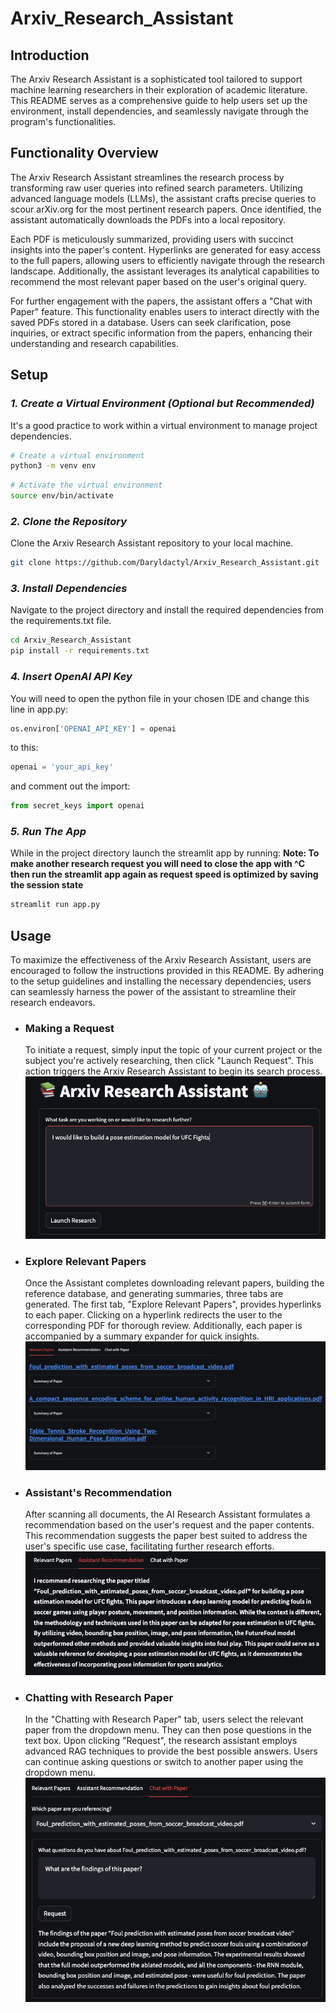 # Arxiv_Research_Assistant

## **Introduction**

The Arxiv Research Assistant is a sophisticated tool tailored to support machine learning researchers in their exploration of academic literature. This README serves as a comprehensive guide to help users set up the environment, install dependencies, and seamlessly navigate through the program's functionalities.

## **Functionality Overview**

The Arxiv Research Assistant streamlines the research process by transforming raw user queries into refined search parameters. Utilizing advanced language models (LLMs), the assistant crafts precise queries to scour arXiv.org for the most pertinent research papers. Once identified, the assistant automatically downloads the PDFs into a local repository.

Each PDF is meticulously summarized, providing users with succinct insights into the paper's content. Hyperlinks are generated for easy access to the full papers, allowing users to efficiently navigate through the research landscape. Additionally, the assistant leverages its analytical capabilities to recommend the most relevant paper based on the user's original query.

For further engagement with the papers, the assistant offers a "Chat with Paper" feature. This functionality enables users to interact directly with the saved PDFs stored in a database. Users can seek clarification, pose inquiries, or extract specific information from the papers, enhancing their understanding and research capabilities.

## **Setup**
### *1. Create a Virtual Environment (Optional but Recommended)*
It's a good practice to work within a virtual environment to manage project dependencies.

```bash
# Create a virtual environment
python3 -m venv env
```
```bash
# Activate the virtual environment
source env/bin/activate
```

### *2. Clone the Repository*
Clone the Arxiv Research Assistant repository to your local machine.

```bash
git clone https://github.com/Daryldactyl/Arxiv_Research_Assistant.git
```

### *3. Install Dependencies*
Navigate to the project directory and install the required dependencies from the requirements.txt file.

```bash
cd Arxiv_Research_Assistant
pip install -r requirements.txt
```

### *4. Insert OpenAI API Key*
You will need to open the python file in your chosen IDE and change this line in app.py:
```python
os.environ['OPENAI_API_KEY'] = openai
```
to this:
```python
openai = 'your_api_key'
```
and comment out the import:
```python
from secret_keys import openai
```

###  *5. Run The App* 
While in the project directory launch the streamlit app by running:
**Note: To make another research request you will need to close the app with ^C then run the streamlit app again as request speed is optimized by saving the session state**

```bash
streamlit run app.py
```

## Usage
To maximize the effectiveness of the Arxiv Research Assistant, users are encouraged to follow the instructions provided in this README. By adhering to the setup guidelines and installing the necessary dependencies, users can seamlessly harness the power of the assistant to streamline their research endeavors.

- ###  **Making a Request**
  To initiate a request, simply input the topic of your current project or the subject you're actively researching, then click "Launch Request". This action triggers the Arxiv Research Assistant to begin its search process.
  ![Screenshot 1](/app_screenshots/make_request.png)

- ### **Explore Relevant Papers**
  Once the Assistant completes downloading relevant papers, building the reference database, and generating summaries, three tabs are generated. The first tab, "Explore Relevant Papers", provides hyperlinks to each paper. Clicking on a hyperlink redirects the user to the corresponding PDF for thorough review. Additionally, each paper is accompanied by a summary expander for quick insights.
  ![Screenshot 2](/app_screenshots/relevant_papers.png)

- ### **Assistant's Recommendation**
  After scanning all documents, the AI Research Assistant formulates a recommendation based on the user's request and the paper contents. This recommendation suggests the paper best suited to address the user's specific use case, facilitating further research efforts.
  ![Screenshot 3](/app_screenshots/recommendation.png)

- ### **Chatting with Research Paper**
  In the "Chatting with Research Paper" tab, users select the relevant paper from the dropdown menu. They can then pose questions in the text box. Upon clicking "Request", the research assistant employs advanced RAG techniques to provide the best possible answers. Users can continue asking questions or switch to another paper using the dropdown menu.
  ![Screenshot 4](/app_screenshots/chat_with_paper.png)
  
